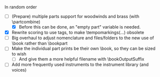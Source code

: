 In random order

- [ ] (Prepare) multiple parts support for woodwinds and brass (with \partcombine)
    - [X] Before this can be done, an "empty part" variable is needed.
- [X] Rewrite scoring to use tags, to make \tempomarkings(...) obsolete
- [ ] Big overhaul to adjust nomenclature and files/folders to the new use of \book rather than \bookpart
- [ ] Make the individual part prints be their own \book, so they can be sized to wish
    - [ ] And give them a more helpful filename with \bookOutputSuffix
- [ ] Add more frequently used instruments to the instrument library (and voices)